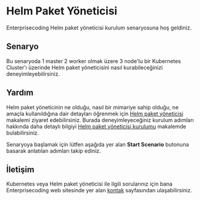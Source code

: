 
# Helm Paket Yöneticisi

Enterprisecoding Helm paket yöneticisi kurulum senaryosuna hoş geldiniz.

## Senaryo

Bu senaryoda 1 master 2 worker olmak üzere 3 node'lu bir Kubernetes Cluster'ı üzerinde Helm paket yöneticisini nasıl kurabileceğinizi deneyimleyebilirsiniz.

## Yardım

Helm paket yöneticinin ne olduğu, nasıl bir mimariye sahip olduğu, ne amaçla kullanıldığına dair detayları öğrenmek için [Helm paket yöneticisi](http://www.enterprisecoding.com/post/kubernetes-helm-paket-yoneticisi)  makalemi ziyaret edebilirsiniz. Burada deneyimleyeceğiniz kurulum adımları hakkında daha detaylı bilgiyi [Helm paket yöneticisi kurulumu](http://www.enterprisecoding.com/post/helm-paket-yoneticisi-kurulumu) makalemde bulabilirsiniz.

Senaryoya başlamak için lütfen aşağıda yer alan **Start Scenario** butonuna basarak anlatılan adımları takip ediniz.

## İletişim

Kubernetes veya Helm paket yöneticisi ile ilgili sorularınız için bana Enterprisecoding web sitesinde yer alan [kontak](http://www.enterprisecoding.com/contact) sayfasından ulaşabilirsiniz.
